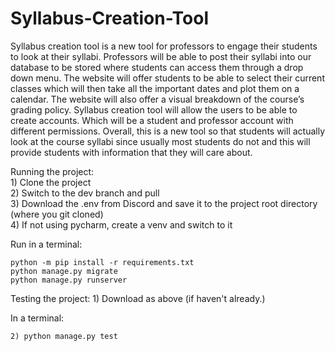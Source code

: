 # Syllabus-Creation-Tool

Syllabus creation tool is a new tool for professors to engage their students to look at their syllabi. Professors will be able to post their syllabi into our database to be stored where students can access them through a drop down menu. The website will offer students to be able to select their current classes which will then take all the important dates and plot them on a calendar. The website will also offer a visual breakdown of the course’s grading policy. Syllabus creation tool will allow the users to be able to create accounts. Which will be a student and professor account with different permissions. Overall, this is a new tool so that students will actually look at the course syllabi since usually most students do not and this will provide students with information that they will care about.
  
  
Running the project:  
    1) Clone the project  
    2) Switch to the dev branch and pull  
    3) Download the .env from Discord and save it to the project root directory (where you git cloned)  
    4) If not using pycharm, create a venv and switch to it  
    
  Run in a terminal:  
  
    python -m pip install -r requirements.txt      
    python manage.py migrate  
    python manage.py runserver  
  
Testing the project: 
    1) Download as above (if haven't already.)  
    
   In a terminal:  
   
    2) python manage.py test  
